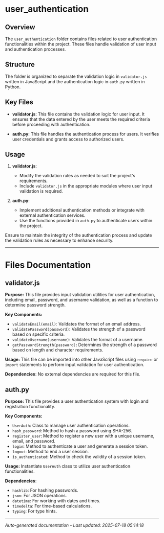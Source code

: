 # user_authentication

## Overview
The `user_authentication` folder contains files related to user authentication functionalities within the project. These files handle validation of user input and authentication processes.

## Structure
The folder is organized to separate the validation logic in `validator.js` written in JavaScript and the authentication logic in `auth.py` written in Python.

## Key Files
- **validator.js**: This file contains the validation logic for user input. It ensures that the data entered by the user meets the required criteria before proceeding with authentication.
  
- **auth.py**: This file handles the authentication process for users. It verifies user credentials and grants access to authorized users.

## Usage
1. **validator.js**:
   - Modify the validation rules as needed to suit the project's requirements.
   - Include `validator.js` in the appropriate modules where user input validation is required.

2. **auth.py**:
   - Implement additional authentication methods or integrate with external authentication services.
   - Use the functions provided in `auth.py` to authenticate users within the project.

Ensure to maintain the integrity of the authentication process and update the validation rules as necessary to enhance security.

---

# Files Documentation

## validator.js

**Purpose:** This file provides input validation utilities for user authentication, including email, password, and username validation, as well as a function to determine password strength.

**Key Components:**
- `validateEmail(email)`: Validates the format of an email address.
- `validatePassword(password)`: Validates the strength of a password based on specific criteria.
- `validateUsername(username)`: Validates the format of a username.
- `getPasswordStrength(password)`: Determines the strength of a password based on length and character requirements.

**Usage:** This file can be imported into other JavaScript files using `require` or `import` statements to perform input validation for user authentication.

**Dependencies:** No external dependencies are required for this file.

## auth.py

**Purpose:** This file provides a user authentication system with login and registration functionality.

**Key Components:**
- `UserAuth`: Class to manage user authentication operations.
- `hash_password`: Method to hash a password using SHA-256.
- `register_user`: Method to register a new user with a unique username, email, and password.
- `login`: Method to authenticate a user and generate a session token.
- `logout`: Method to end a user session.
- `is_authenticated`: Method to check the validity of a session token.

**Usage:** Instantiate `UserAuth` class to utilize user authentication functionalities.

**Dependencies:**
- `hashlib`: For hashing passwords.
- `json`: For JSON operations.
- `datetime`: For working with dates and times.
- `timedelta`: For time-based calculations.
- `typing`: For type hints.

---
*Auto-generated documentation - Last updated: 2025-07-18 05:14:18*
